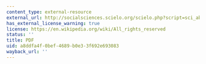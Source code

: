 ```yaml
---
content_type: external-resource
external_url: http://socialsciences.scielo.org/scielo.php?script=sci_abstract&pid=S1806-64452007000100007
has_external_license_warning: true
license: https://en.wikipedia.org/wiki/All_rights_reserved
status: ''
title: PDF
uid: a8ddfa4f-0bef-4689-b0e3-3f692e693083
wayback_url: ''
---
```

